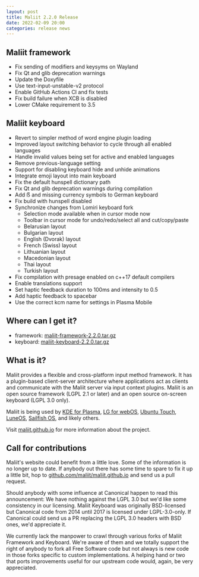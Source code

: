 ```yaml
---
layout: post
title: Maliit 2.2.0 Release
date: 2022-02-09 20:00
categories: release news
---
```


## Maliit framework

- Fix sending of modifiers and keysyms on Wayland
- Fix Qt and glib deprecation warnings
- Update the Doxyfile
- Use text-input-unstable-v2 protocol
- Enable GitHub Actions CI and fix tests
- Fix build failure when XCB is disabled
- Lower CMake requirement to 3.5


## Maliit keyboard

- Revert to simpler method of word engine plugin loading
- Improved layout switching behavior to cycle through all enabled languages
- Handle invalid values being set for active and enabled languages
- Remove previous-language setting
- Support for disabling keyboard hide and unhide animations
- Integrate emoji layout into main keyboard
- Fix the default hunspell dictionary path
- Fix Qt and glib deprecation warnings during compilation
- Add ẞ and missing currency symbols to German keyboard
- Fix build with hunspell disabled
- Synchronize changes from Lomiri keyboard fork
  - Selection mode available when in cursor mode now
  - Toolbar in cursor mode for undo/redo/select all and cut/copy/paste
  - Belarusian layout
  - Bulgarian layout
  - English (Dvorak) layout
  - French (Swiss) layout
  - Lithuanian layout
  - Macedonian layout
  - Thai layout
  - Turkish layout
- Fix compilation with presage enabled on c++17 default compilers
- Enable translations support
- Set haptic feedback duration to 100ms and intensity to 0.5
- Add haptic feedback to spacebar
- Use the correct kcm name for settings in Plasma Mobile


## Where can I get it?

* framework:
  [maliit-framework-2.2.0.tar.gz](https://github.com/maliit/framework/archive/refs/tags/2.2.0.tar.gz)
* keyboard:
  [maliit-keyboard-2.2.0.tar.gz](https://github.com/maliit/keyboard/archive/refs/tags/2.2.0.tar.gz)

## What is it?

Maliit provides a flexible and cross-platform input method framework. It has a
plugin-based client-server architecture where applications act as clients and
communicate with the Maliit server via input context plugins. Maliit is an open
source framework (LGPL 2.1 or later) and an open source on-screen keyboard (LGPL 3.0 only).

Maliit is being used by [KDE for Plasma](https://blog.martin-graesslin.com/blog/2021/03/using-maliit-keyboard-in-a-plasma-wayland-session/),
[LG for webOS](https://github.com/webosose/maliit-framework-webos),
[Ubuntu Touch](https://gitlab.com/ubports/core/lomiri-keyboard),
[LuneOS](https://github.com/webOS-ports/webos-keyboard),
[Sailfish OS](https://git.sailfishos.org/mer-core/maliit-framework),
and likely others.

Visit [maliit.github.io](/) for more information about the project.

## Call for contributions

Maliit's website could benefit from a little love. Some of the information is
no longer up to date.
If anybody out there has some time to spare to fix it up a little bit, hop to
[github.com/maliit/maliit.github.io](https://github.com/maliit/maliit.github.io) and send us a pull request.

Should anybody with some influence at Canonical happen to read this announcement:
We have nothing against the LGPL 3.0 but we'd like some consistency in our
licensing. Maliit Keyboard was originally BSD-licensed but Canonical code from 2014
until 2017 is licensed under LGPL-3.0-only. If Canonical could send us a PR
replacing the LGPL 3.0 headers with BSD ones, we'd appreciate it.

We currently lack the manpower to crawl through various forks of Maliit Framework
and Keyboard. We're aware of them and we totally support the right of anybody
to fork all Free Software code but not always is new code in those forks specific
to custom implementations. A helping hand or two that ports improvements useful
for our upstream code would, again, be very appreciated.
